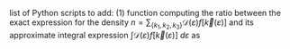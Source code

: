 list of Python scripts to add:
(1) function computing the ratio between the exact expression for the density $n = \sum_{\{k_1,k_2,
k_3\}} \mathcal{D}(\varepsilon) f[\vec{k}(\varepsilon)]$ and its approximate integral expression
$\int\mathcal{D}(\varepsilon) f[\vec{k}(\varepsilon)]\ d\varepsilon$ as 
